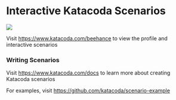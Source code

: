 # Interactive Katacoda Scenarios

[![](http://shields.katacoda.com/katacoda/beehance/count.svg)](https://www.katacoda.com/beehance "Get your profile on Katacoda.com")

Visit https://www.katacoda.com/beehance to view the profile and interactive scenarios

### Writing Scenarios
Visit https://www.katacoda.com/docs to learn more about creating Katacoda scenarios

For examples, visit https://github.com/katacoda/scenario-example
